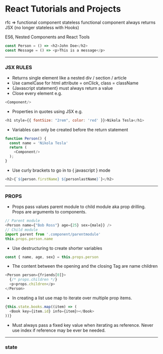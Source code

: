 # React Tutorials and Projects

rfc => functional component
stateless functional component always returns JSX (no longer stateless with Hooks)

ES6, Nested Components and React Tools
```javascript
const Person = () => <h2>John Doe</h2>
const Message = () => <p>This is a message</p>
```

---
### JSX RULES

- Returns single element like a nested div / section / article
- Use camelCase for html attribute = onClick, class = className
- {Javascript statement} must always return a value
- Close every element e.g.
```javascript 
<Component/>
```
- Properties in quotes using JSX e.g.
```javascript
<h1 style={{ fontSize: "2rem", color: 'red' }}>Nikola Tesla</h1>
```
- Variables can only be created before the return statement
```javascript
function Person() {
  const name = 'Nikola Tesla'
  return (
    <Component/>
  );
}
```
- Use curly brackets to go in to { javascript } mode
```javascript
<h2>{`${person.firstName} ${personlastName}`}</h2>
```

---
### PROPS
- Props pass values parent module to child module aka prop drilling. Props are arguments to components.
```javascript
// Parent module
<Person name={"Bob Ross"} age={25} sex={male}} />
// Child module
import parent from '.component/parentmodule'
this.props.person.name
```
- Use destructuring to create shorter variables
```javascript
const { name, age, sex} = this.props.person
```
- The content between the opening and the closing Tag are name children
```javascript
<Person person={friends[0]}>
  {/* props.children */}
  <p>props.children</p>
</Person>
```
- In creating a list use map to iterate over multiple prop items. 
```javascript
{this.state.books.map((item) => (
  <Book key={item.id} info={item}></Book>
))}
```
- Must always pass a fixed key value when iterating as reference. Never use index if reference may be ever be needed.

---
### state
